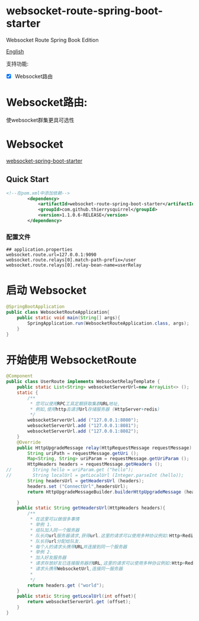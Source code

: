 # websocket-route-spring-boot-starter

Websocket Route Spring Book Edition

[English](./README.md)

支持功能:
- [x] Websocket路由

# Websocket路由:  
 使websocket群集更具可选性
 
# Websocket 
 [websocket-spring-boot-starter](https://github.com/ThierrySquirrel/websocket-spring-boot-starter)   

## Quick Start

```xml
<!--在pom.xml中添加依赖-->
        <dependency>
            <artifactId>websocket-route-spring-boot-starter</artifactId>
            <groupId>com.github.thierrysquirrel</groupId>
            <version>1.1.0.6-RELEASE</version>
        </dependency>
``` 

 ### 配置文件
 
 ```properties
 ## application.properties
websocket.route.url=127.0.0.1:9090
websocket.route.relays[0].match-path-prefix=/user
websocket.route.relays[0].relay-bean-name=userRelay
 ```

 # 启动 Websocket
 ```java
 @SpringBootApplication
 public class WebsocketRouteApplication{
     public static void main(String[] args){
         SpringApplication.run(WebsocketRouteApplication.class, args);
     }
 }
 ```

# 开始使用 WebsocketRoute
```java
@Component
public class UserRoute implements WebsocketRelayTemplate {
    public static List<String> websocketServerUrl=new ArrayList<> ();
    static {
        /**
         * 您可以使用RPC工具定期获取集群URL地址,
         * 例如,使用http去请求Url存储服务器 (HttpServer+redis)
         */
        websocketServerUrl.add ("127.0.0.1:8080");
        websocketServerUrl.add ("127.0.0.1:8081");
        websocketServerUrl.add ("127.0.0.1:8082");
    }
    @Override
    public HttpUpgradeMessage relay(HttpRequestMessage requestMessage) throws WebsocketRouteException {
        String uriPath = requestMessage.getUri ();
        Map<String, String> uriParam = requestMessage.getUriParam ();
        HttpHeaders headers = requestMessage.getHeaders ();
//        String hello = uriParam.get ("hello");
//        String localUrl = getLocalUrl (Integer.parseInt (hello));
        String headersUrl = getHeadersUrl (headers);
        headers.set ("ConnectUrl",headersUrl);
        return HttpUpgradeMessageBuilder.builderHttpUpgradeMessage (headersUrl,uriPath,headers);

    }
    public static String getHeadersUrl(HttpHeaders headers){
        /**
         * 在这里可以做很多事情
         * 举例 1.
         * 组队加入同一个服务器
         * 队长向url服务器请求,获得url.这里的请求可以使用多种协议例如:Http+Redis
         * 队长将url分配给队友.
         * 每个人的请求头携带URL并连接到同一个服务器
         * 举例 2.
         * 加入好友服务器
         * 请求存放好友已连接服务器的URL,这里的请求可以使用多种协议例如:Http+Redis
         * 请求头携带WebsocketUrl,连接同一服务器
         *
         */
        return headers.get ("world");
    }
    public static String getLocalUrl(int offset){
        return websocketServerUrl.get (offset);
    }
}
```
